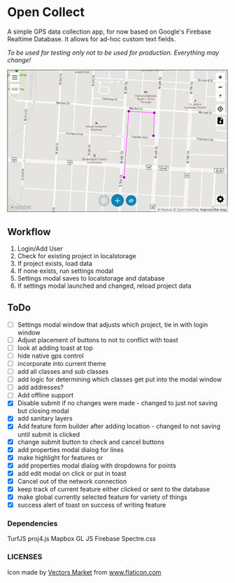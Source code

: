 # Open Collect

A simple GPS data collection app, for now based on Google's Firebase Realtime Database. It allows for ad-hoc custom text fields. 

*To be used for testing only not to be used for production. Everything may change!*

![](screenshot.png)

## Workflow

1. Login/Add User
2. Check for existing project in localstorage
3. If project exists, load data
4. If none exists, run settings modal
5. Settings modal saves to localstorage and database
6. If settings modal launched and changed, reload project data


## ToDo

* [ ] Settings modal window that adjusts which project, tie in with login window
* [ ] Adjust placement of buttons to not to conflict with toast
* [ ] look at adding toast at top
* [ ] hide native gps control
* [ ] incorporate into current theme
* [ ] add all classes and sub classes
* [ ] add logic for determining which classes get put into the modal window
* [ ] add addresses?
* [ ] Add offline support
* [X] Disable submit if no changes were made - changed to just not saving but closing modal
* [X] add sanitary layers
* [X] Add feature form builder after adding location - changed to not saving until submit is clicked
* [X] change submit button to check and cancel buttons
* [X] add properties modal dialog for lines
* [X] make highlight for features or
* [X] add properties modal dialog with dropdowns for points
* [X] add edit modal on click or put in toast
* [X] Cancel out of the network connection
* [X] keep track of current feature either clicked or sent to the database
* [X] make global currently selected feature for variety of things
* [X] success alert of toast on success of writing feature

### Dependencies
TurfJS
proj4.js
Mapbox GL JS
Firebase
Spectre.css

### LICENSES
Icon made by [Vectors Market](https://www.flaticon.com/authors/vectors-market) from www.flaticon.com